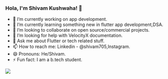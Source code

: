 ### Hola, I'm Shivam Kushwaha! 👋


- 🔭 I’m currently working on app development.
- 🌱 I’m currently learning something new in flutter app development,DSA. 
- 👯 I’m looking to collaborate on open source/commercial projects.
- 🤔 I’m looking for help with VelocityX documentation.
- 💬 Ask me about Flutter or tech related stuff.
- 📫 How to reach me: Linkedin - @shivam705,Instagram.
- 😄 Pronouns: He/Shivam.
- ⚡ Fun fact: I am a b.tech student.



<img src="https://github-readme-stats.vercel.app/api?username=shivam705&&show_icons=true&title_color=ffffff&icon_color=bb2acf&text_color=daf7dc&bg_color=151515">
